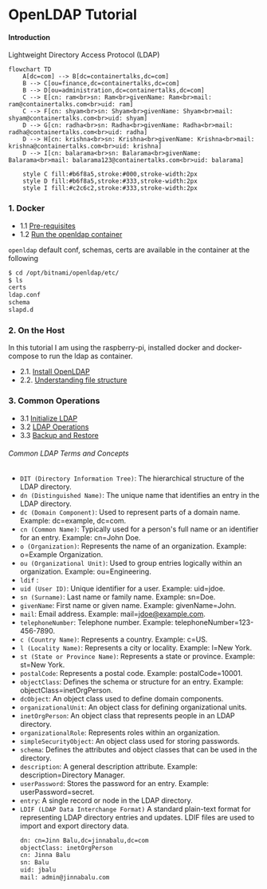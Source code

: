 # OpenLDAP Tutorial

#### Introduction

Lightweight Directory Access Protocol (LDAP)

```mermaid
flowchart TD
    A[dc=com] --> B[dc=containertalks,dc=com]
    B --> C[ou=finance,dc=containertalks,dc=com]
    B --> D[ou=administration,dc=containertalks,dc=com]
    C --> E[cn: ram<br>sn: Ram<br>givenName: Ram<br>mail: ram@containertalks.com<br>uid: ram]
    C --> F[cn: shyam<br>sn: Shyam<br>givenName: Shyam<br>mail: shyam@containertalks.com<br>uid: shyam]
    D --> G[cn: radha<br>sn: Radha<br>givenName: Radha<br>mail: radha@containertalks.com<br>uid: radha]
    D --> H[cn: krishna<br>sn: Krishna<br>givenName: Krishna<br>mail: krishna@containertalks.com<br>uid: krishna]
    D --> I[cn: balarama<br>sn: Balarama<br>givenName: Balarama<br>mail: balarama123@containertalks.com<br>uid: balarama]

    style C fill:#b6f8a5,stroke:#000,stroke-width:2px
    style D fill:#b6f8a5,stroke:#333,stroke-width:2px
    style I fill:#c2c6c2,stroke:#333,stroke-width:2px
```

### 1. Docker

- 1.1 [Pre-requisites](https://github.com/jinnabaalu/openldap-tutorial/blob/main/prerequisites.md)
- 1.2 [Run the openldap container]()

`openldap` default conf, schemas, certs are available in the container at the following
```bash
$ cd /opt/bitnami/openldap/etc/ 
$ ls
certs  
ldap.conf  
schema  
slapd.d
```

### 2. On the Host

In this tutorial I am using the raspberry-pi, installed docker and docker-compose to run the ldap as container.

- 2.1. [Install OpenLDAP](https://github.com/jinnabaalu/openldap-tutorial/blob/main/2.1.Install-OpenLDAP-on-the-Host.md)
- 2.2. [Understanding file structure](https://github.com/jinnabaalu/openldap-tutorial/blob/main/2.2.Understanding-filep-structure.md)

### 3. Common Operations

- 3.1 [Initialize LDAP](https://github.com/jinnabaalu/openldap-tutorial/blob/main/3.1.Initialise-LDAP.md)
- 3.2 [LDAP Operations](https://github.com/jinnabaalu/openldap-tutorial/blob/main/3.2.LDAPOperations.md)
- 3.3 [Backup and Restore](https://github.com/jinnabaalu/openldap-tutorial/blob/main/3.3.Backup-and-Restore.md)

###### Common LDAP Terms and Concepts

- `DIT (Directory Information Tree)`: The hierarchical structure of the LDAP directory.
- `dn (Distinguished Name)`: The unique name that identifies an entry in the LDAP directory.
- `dc (Domain Component)`: Used to represent parts of a domain name. Example: dc=example, dc=com.
- `cn (Common Name)`: Typically used for a person's full name or an identifier for an entry. Example: cn=John Doe.
- `o (Organization)`: Represents the name of an organization. Example: o=Example Organization.
- `ou (Organizational Unit)`: Used to group entries logically within an organization. Example: ou=Engineering.
- `ldif` :
- `uid (User ID)`: Unique identifier for a user. Example: uid=jdoe.
- `sn (Surname)`: Last name or family name. Example: sn=Doe.
- `givenName`: First name or given name. Example: givenName=John.
- `mail`: Email address. Example: mail=jdoe@example.com.
- `telephoneNumber`: Telephone number. Example: telephoneNumber=123-456-7890.
- `c (Country Name)`: Represents a country. Example: c=US.
- `l (Locality Name)`: Represents a city or locality. Example: l=New York.
- `st (State or Province Name)`: Represents a state or province. Example: st=New York.
- `postalCode`: Represents a postal code. Example: postalCode=10001.
- `objectClass`: Defines the schema or structure for an entry. Example: objectClass=inetOrgPerson.
- `dcObject`: An object class used to define domain components.
- `organizationalUnit`: An object class for defining organizational units.
- `inetOrgPerson`: An object class that represents people in an LDAP directory.
- `organizationalRole`: Represents roles within an organization.
- `simpleSecurityObject`: An object class used for storing passwords.
- `schema`: Defines the attributes and object classes that can be used in the directory.
- `description`: A general description attribute. Example: description=Directory Manager.
- `userPassword`: Stores the password for an entry. Example: userPassword=secret.
- `entry`: A single record or node in the LDAP directory.
- `LDIF (LDAP Data Interchange Format)` A standard plain-text format for representing LDAP directory entries and updates. LDIF files are used to import and export directory data.
  ```bash
  dn: cn=Jinn Balu,dc=jinnabalu,dc=com
  objectClass: inetOrgPerson
  cn: Jinna Balu
  sn: Balu
  uid: jbalu
  mail: admin@jinnabalu.com
  ```
